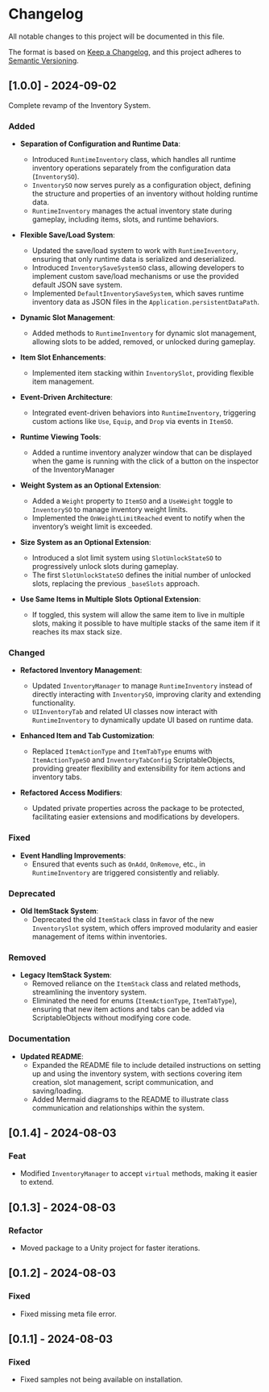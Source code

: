 # Changelog

All notable changes to this project will be documented in this file.

The format is based on [Keep a Changelog](https://keepachangelog.com/en/1.0.0/), and this project adheres to [Semantic Versioning](https://semver.org/spec/v2.0.0.html).

## [1.0.0] - 2024-09-02
Complete revamp of the Inventory System.
### Added
- **Separation of Configuration and Runtime Data**:
  - Introduced `RuntimeInventory` class, which handles all runtime inventory operations separately from the configuration data (`InventorySO`).
  - `InventorySO` now serves purely as a configuration object, defining the structure and properties of an inventory without holding runtime data.
  - `RuntimeInventory` manages the actual inventory state during gameplay, including items, slots, and runtime behaviors.

- **Flexible Save/Load System**:
  - Updated the save/load system to work with `RuntimeInventory`, ensuring that only runtime data is serialized and deserialized.
  - Introduced `InventorySaveSystemSO` class, allowing developers to implement custom save/load mechanisms or use the provided default JSON save system.
  - Implemented `DefaultInventorySaveSystem`, which saves runtime inventory data as JSON files in the `Application.persistentDataPath`.

- **Dynamic Slot Management**:
  - Added methods to `RuntimeInventory` for dynamic slot management, allowing slots to be added, removed, or unlocked during gameplay.

- **Item Slot Enhancements**:
  - Implemented item stacking within `InventorySlot`, providing flexible item management.

- **Event-Driven Architecture**:
  - Integrated event-driven behaviors into `RuntimeInventory`, triggering custom actions like `Use`, `Equip`, and `Drop` via events in `ItemSO`.

- **Runtime Viewing Tools**:
  - Added a runtime inventory analyzer window that can be displayed when the game is running with the click of a button on the inspector of the InventoryManager

- **Weight System as an Optional Extension**:
  - Added a `Weight` property to `ItemSO` and a `UseWeight` toggle to `InventorySO` to manage inventory weight limits.
  - Implemented the `OnWeightLimitReached` event to notify when the inventory’s weight limit is exceeded.

- **Size System as an Optional Extension**:
  - Introduced a slot limit system using `SlotUnlockStateSO` to progressively unlock slots during gameplay.
  - The first `SlotUnlockStateSO` defines the initial number of unlocked slots, replacing the previous `_baseSlots` approach.

- **Use Same Items in Multiple Slots Optional Extension**:
  - If toggled, this system will allow the same item to live in multiple slots, making it possible to have multiple stacks of the same item if it reaches its max stack size.

### Changed
- **Refactored Inventory Management**:
  - Updated `InventoryManager` to manage `RuntimeInventory` instead of directly interacting with `InventorySO`, improving clarity and extending functionality.
  - `UIInventoryTab` and related UI classes now interact with `RuntimeInventory` to dynamically update UI based on runtime data.

- **Enhanced Item and Tab Customization**:
  - Replaced `ItemActionType` and `ItemTabType` enums with `ItemActionTypeSO` and `InventoryTabConfig` ScriptableObjects, providing greater flexibility and extensibility for item actions and inventory tabs.
  
- **Refactored Access Modifiers**:
  - Updated private properties across the package to be protected, facilitating easier extensions and modifications by developers.

### Fixed
- **Event Handling Improvements**:
  - Ensured that events such as `OnAdd`, `OnRemove`, etc., in `RuntimeInventory` are triggered consistently and reliably.

### Deprecated
- **Old ItemStack System**:
  - Deprecated the old `ItemStack` class in favor of the new `InventorySlot` system, which offers improved modularity and easier management of items within inventories.

### Removed
- **Legacy ItemStack System**:
  - Removed reliance on the `ItemStack` class and related methods, streamlining the inventory system.
  - Eliminated the need for enums (`ItemActionType`, `ItemTabType`), ensuring that new item actions and tabs can be added via ScriptableObjects without modifying core code.

### Documentation
- **Updated README**:
  - Expanded the README file to include detailed instructions on setting up and using the inventory system, with sections covering item creation, slot management, script communication, and saving/loading.
  - Added Mermaid diagrams to the README to illustrate class communication and relationships within the system.

## [0.1.4] - 2024-08-03

### Feat
- Modified `InventoryManager` to accept `virtual` methods, making it easier to extend.

## [0.1.3] - 2024-08-03

### Refactor
- Moved package to a Unity project for faster iterations.

## [0.1.2] - 2024-08-03

### Fixed
- Fixed missing meta file error.

## [0.1.1] - 2024-08-03

### Fixed
- Fixed samples not being available on installation.
